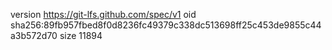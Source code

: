version https://git-lfs.github.com/spec/v1
oid sha256:89fb957fbed8f0d8236fc49379c338dc513698ff25c453de9855c44a3b572d70
size 11894
